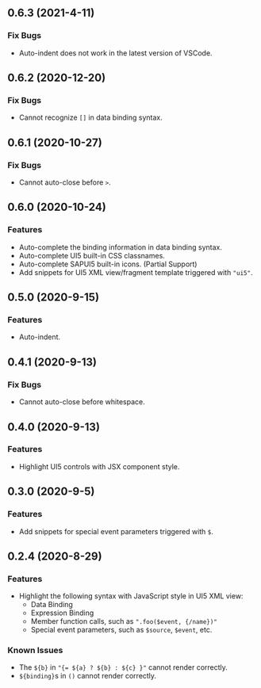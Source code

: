 ## 0.6.3 (2021-4-11)

### Fix Bugs

- Auto-indent does not work in the latest version of VSCode.

## 0.6.2 (2020-12-20)

### Fix Bugs

- Cannot recognize `[]` in data binding syntax.

## 0.6.1 (2020-10-27)

### Fix Bugs

- Cannot auto-close before `>`.

## 0.6.0 (2020-10-24)

### Features

- Auto-complete the binding information in data binding syntax.
- Auto-complete UI5 built-in CSS classnames.
- Auto-complete SAPUI5 built-in icons. (Partial Support)
- Add snippets for UI5 XML view/fragment template triggered with `"ui5"`.

## 0.5.0 (2020-9-15)

### Features

- Auto-indent.

## 0.4.1 (2020-9-13)

### Fix Bugs

- Cannot auto-close before whitespace.

## 0.4.0 (2020-9-13)

### Features

- Highlight UI5 controls with JSX component style.

## 0.3.0 (2020-9-5)

### Features

- Add snippets for special event parameters triggered with `$`.

## 0.2.4 (2020-8-29)

### Features

- Highlight the following syntax with JavaScript style in UI5 XML view:
  + Data Binding
  + Expression Binding
  + Member function calls, such as `".foo($event, {/name})"`
  + Special event parameters, such as `$source`, `$event`, etc.

### Known Issues

- The `${b}` in `"{= ${a} ? ${b} : ${c} }"` cannot render correctly.
- `${binding}`s in `()` cannot render correctly.
